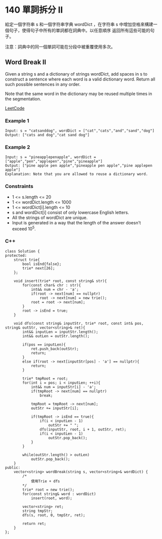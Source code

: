 # 140 單詞拆分 II

給定一個字符串 s 和一個字符串字典 wordDict ，在字符串 s 中增加空格來構建一個句子，使得句子中所有的單詞都在詞典中。以任意順序 返回所有這些可能的句子。

注意：詞典中的同一個單詞可能在分段中被重覆使用多次。

## Word Break II

Given a string s and a dictionary of strings wordDict, add spaces in s to construct a sentence where each word is a valid dictionary word. Return all such possible sentences in any order.

Note that the same word in the dictionary may be reused multiple times in the segmentation.

[LeetCode](https://leetcode.cn/problems/word-break-ii/)

### Example 1

```
Input: s = "catsanddog", wordDict = ["cat","cats","and","sand","dog"]
Output: ["cats and dog","cat sand dog"]
```

### Example 2

```
Input: s = "pineapplepenapple", wordDict = ["apple","pen","applepen","pine","pineapple"]
Output: ["pine apple pen apple","pineapple pen apple","pine applepen apple"]
Explanation: Note that you are allowed to reuse a dictionary word.
``` 

### Constraints

* 1 <= s.length <= 20
* 1 <= wordDict.length <= 1000
* 1 <= wordDict[i].length <= 10
* s and wordDict[i] consist of only lowercase English letters.
* All the strings of wordDict are unique.
* Input is generated in a way that the length of the answer doesn't exceed 10<sup>5</sup>.



### C++ 

```
class Solution {
protected:
    struct trie{
        bool isEnd{false};
        trie* next[26];
    };

    void insert(trie* root, const string& str){
        for(const char& chr : str){
            int&& num = chr - 'a';
            if(root -> next[num] == nullptr)
                root -> next[num] = new trie();
            root = root -> next[num];
        }
        root -> isEnd = true;
    }

    void dfs(const string& inputStr, trie* root, const int& pos, string& outStr, vector<string>& ret){
        int&& inputLen = inputStr.length();
        int&& outLen = outStr.length();

        if(pos == inputLen){
            ret.push_back(outStr);
            return;
        }
        else if(root -> next[inputStr[pos] - 'a'] == nullptr){
            return;
        }

        trie* tmpRoot = root;
        for(int i = pos; i < inputLen; ++i){
            int&& num = inputStr[i] - 'a';
            if(tmpRoot -> next[num] == nullptr)
                break;

            tmpRoot = tmpRoot -> next[num];   
            outStr += inputStr[i];        

            if(tmpRoot -> isEnd == true){
                if(i < inputLen - 1)
                    outStr += " ";
                dfs(inputStr, root, i + 1, outStr, ret);
                if(i < inputLen - 1)
                    outStr.pop_back();
            }            
        }
        
        while(outStr.length() > outLen)
            outStr.pop_back();
    }
public:
    vector<string> wordBreak(string s, vector<string>& wordDict) {
        /*
            使用Trie + dfs
        */
        trie* root = new trie();
        for(const string& word : wordDict)
            insert(root, word);
        
        vector<string> ret;
        string tmpStr;
        dfs(s, root, 0, tmpStr, ret);

        return ret;
    }
};
```
